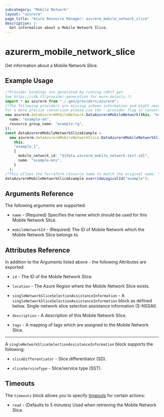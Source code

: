 ```yaml
---
subcategory: "Mobile Network"
layout: "azurerm"
page_title: "Azure Resource Manager: azurerm_mobile_network_slice"
description: |-
  Get information about a Mobile Network Slice.
---
```


# azurerm\_mobile\_network\_slice

Get information about a Mobile Network Slice.

## Example Usage

```typescript
/*Provider bindings are generated by running cdktf get.
See https://cdk.tf/provider-generation for more details.*/
import * as azurerm from "./.gen/providers/azurerm";
/*The following providers are missing schema information and might need manual adjustments to synthesize correctly: azurerm.
For a more precise conversion please use the --provider flag in convert.*/
new azurerm.dataAzurermMobileNetwork.DataAzurermMobileNetwork(this, "example", {
  name: "example-mn",
  resource_group_name: "example-rg",
});
const dataAzurermMobileNetworkSliceExample =
  new azurerm.dataAzurermMobileNetworkSlice.DataAzurermMobileNetworkSlice(
    this,
    "example_1",
    {
      mobile_network_id: "${data.azurerm_mobile_network.test.id}",
      name: "example-mns",
    }
  );
/*This allows the Terraform resource name to match the original name. You can remove the call if you don't need them to match.*/
dataAzurermMobileNetworkSliceExample.overrideLogicalId("example");

```

## Arguments Reference

The following arguments are supported:

*   `name` - (Required) Specifies the name which should be used for this Mobile Network Slice.

*   `mobileNetworkId` - (Required) The ID of Mobile Network which the Mobile Network Slice belongs to.

## Attributes Reference

In addition to the Arguments listed above - the following Attributes are exported:

*   `id` - The ID of the Mobile Network Slice.

*   `location` - The Azure Region where the Mobile Network Slice exists.

*   `singleNetworkSliceSelectionAssistanceInformation` - A `singleNetworkSliceSelectionAssistanceInformation` block as defined below. Single-network slice selection assistance information (S-NSSAI).

*   `description` - A description of this Mobile Network Slice.

*   `tags` - A mapping of tags which are assigned to the Mobile Network Slice.

***

A `singleNetworkSliceSelectionAssistanceInformation` block supports the following:

*   `sliceDifferentiator` - Slice differentiator (SD).

*   `sliceServiceType` - Slice/service type (SST).

## Timeouts

The `timeouts` block allows you to specify [timeouts](https://www.terraform.io/docs/configuration/resources.html#timeouts) for certain actions:

* `read` - (Defaults to 5 minutes) Used when retrieving the Mobile Network Slice.
